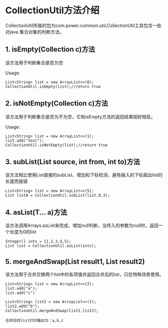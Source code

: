 # CollectionUtil方法介绍
CollectionUtil所属的包为com.power.common.util,CollectionUtil工具包含一些对java 集合对象的判断方法。

## 1. isEmpty(Collection<T> c)方法

该方法用于判断集合是否为空

Usage:

```
List<String> list = new ArrayList<>(0);
CollectionUtil.isEmpty(list);//return true
```

## 2. isNotEmpty(Collection<T> c)方法

该方法用于判断集合是否为不为空，它和isEmpty方法的返回结果刚好相反。

Usage:

```
List<String> list = new ArrayList<>(1);
list.add("test");
CollectionUtil.isNotEmpty(list);//return true
```
## 3. subList(List<T> source, int from, int to)方法
该方法相比使用List直接的subList，增加和下标检测，避免输入的下标超出list的长度而报错
```
List<String> list = new ArrayList<>(5);
List listA = CollectionUtil.subList(list,0,3);
```
## 4. asList(T... a)方法
该方法调用Arrays.asList来完成，增加null判断，当传入的参数为null时，返回一个长度为0的list
```
Integer[] ints = {1,2,3,4,5};
List list = CollectionUtil.asList(ints);

```

## 5. mergeAndSwap(List<T> result1, List<T> result2)
该方法用于合并交换两个list中的各项值并返回合并后的list，只在特殊场景使用。
```
List<String> list = new ArrayList<>(2);
list.add("a");
list.add("c")

List<String> list2 = new ArrayList<>(1);
list2.add("b");
CollectionUtil.mergeAndSwap(list1,list2);

合并后的list打印输出为：a,b,c

```